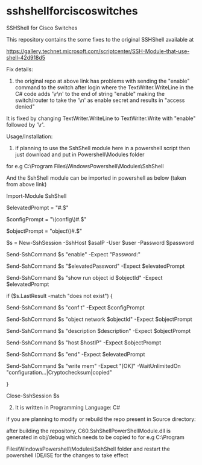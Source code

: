 # sshshellforciscoswitches
SSHShell for Cisco Switches


This repository contains the some fixes to the original SSHShell available at

https://gallery.technet.microsoft.com/scriptcenter/SSH-Module-that-use-shell-42d918d5

Fix details:
1) the original repo at above link has problems with sending the "enable" command to the switch after login where the TextWriter.WriteLine in the C# code adds '\r\n' to the end of string "enable" making the switch/router to take the '\n' as enable secret and results in "access denied"

It is fixed by changing TextWriter.WriteLine to TextWriter.Write with "enable" followed by '\r'.

Usage/Installation:

1) if planning to use the SshShell module here in a powershell script then just download and put in Powershell\Modules folder

for e.g C:\Program Files\WindowsPowershell\Modules\SshShell

And the SshShell module can be imported in powershell as below (taken from above link)

Import-Module SshShell 
 
$elevatedPrompt = "#.$" 

$configPrompt = "\(config\)#.$" 

$objectPrompt = "object\)#.$" 
 
$s = New-SshSession -SshHost $asaIP -User $user -Password $password 

Send-SshCommand $s "enable" -Expect "Password:" 

Send-SshCommand $s "$elevatedPassword" -Expect $elevatedPrompt 
 
Send-SshCommand $s "show run object id $objectId" -Expect $elevatedPrompt 
     
if ($s.LastResult -match "does not exist") { 
 
 Send-SshCommand $s "conf t" -Expect $configPrompt 
 
 Send-SshCommand $s "object network $objectId" -Expect $objectPrompt 
 
 Send-SshCommand $s "description $description" -Expect $objectPrompt 
 
 Send-SshCommand $s "host $hostIP" -Expect $objectPrompt 
 
 Send-SshCommand $s "end" -Expect $elevatedPrompt 
  
  Send-SshCommand $s "write mem" -Expect "[OK]" -WaitUnlimitedOn "configuration\.\.\.|Cryptochecksum|copied" 

} 

 
Close-SshSession $s

2) It is written in Programming Language: C#

if you are planning to modify or rebuild the repo present in Source directory:

after building the repository, C60.SshShellPowerShellModule.dll is generated in obj/debug which needs to be copied to for e.g C:\Program 

Files\WindowsPowershell\Modules\SshShell folder and restart the powershell IDE/ISE for the changes to take effect

